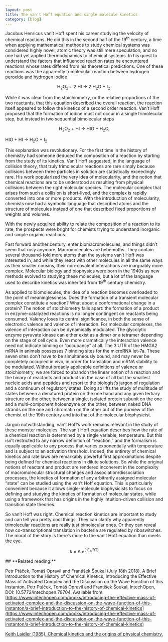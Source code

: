 ```yaml
---
layout: post
title: The van't Hoff equation and single molecule kinetics
category: [blog]
---
```


Jacobus Henricus van’t Hoff spent his career studying the velocity of chemical reactions. He did this in the second half of the 19<sup>th</sup> century,  a time when applying mathematical methods to study chemical systems was considered highly novel, atomic theory was still mere speculation, and no one had yet applied thermodynamics to chemical systems. In his quest to understand the factors that influenced reaction rates he encountered reactions whose rates differed from his theoretical predictions. One of these reactions was the apparently trimolecular reaction between hydrogen peroxide and hydrogen iodide

<p align="center">
H<sub>2</sub>O<sub>2</sub> + 2 HI → 2 H<sub>2</sub>O + I<sub>2</sub>.
</p>

While it was clear from the stoichiometry, or the relative proportions of the two reactants, that this equation described the overall reaction, the reaction itself appeared to follow the kinetics of a second order reaction. Van’t Hoff proposed that the formation of iodine must not occur in a single trimolecular step, but instead in two sequential bimolecular steps

<p align="center">
H<sub>2</sub>O<sub>2</sub> + HI → HIO + H<sub>2</sub>O,

HIO +  HI → H<sub>2</sub>O + I<sub>2</sub>
</p>
This explanation was revolutionary. For the first time in the history of chemistry had someone deduced the composition of a reaction by starting from the study of its kinetics. Van’t Hoff suggested, in the language of collision theory, that truly trimolecular reactions are rare simply because collisions between three particles in solution are statistically exceedingly rare. His work popularized the very idea of molecularity, and the notion that chemical reactions are to be understood as resulting from physical collisions between the right molecular species. The molecular complex that arises from such a collision is short-lived, and the complex is rapidly converted into one or more products. With the introduction of molecularity, chemists now had a symbolic language that described atoms and the structure of molecules instead of one that described fixed proportions of weights and volumes.

With the newly acquired ability to relate the composition of a reaction to its rate, the prospects were bright for chemists trying to understand inorganic and simple organic reactions. 

Fast forward another century, enter biomacromolecules, and things didn’t seem that rosy anymore. Macromolecules are behemoths. They contain several thousand-fold more atoms than the systems van’t Hoff was interested in, and while they react with other molecules in all the same ways as their smaller cousins, their non-covalent interactions are inarguably more complex. Molecular biology and biophysics were born in the 1940s as new methods evolved to studying these molecules, but a lot of the language used to describe kinetics was inherited from 19<sup>th</sup> century chemistry.  

As applied to biomolecules, the idea of a reaction becomes overloaded to the point of meaninglessness. Does the formation of a transient molecular complex constitute a reaction? What about a conformational change in a protein? The notion of stoichiometry falls apart: the formation of a product in enzyme-catalyzed reactions is no longer contingent on reactants being consumed. Valency loses its central significance, in both the sense of electronic valence and valence of interaction. For molecular complexes, the valence of interaction can be dynamically modulated. The glycolytic enzyme pyruvate kinase can either exist as a dimer or a tetramer depending on the stage of cell cycle. Even more dramatically the interaction valence need not indicate binding or “occupancy” at all. The 3’UTR of the HMGA2 mRNA in animals possesses 7 binding sites for the microRNA let-7a. These seven sites don’t have to be simultaneously bound, and may never be completely occupied in vivo, in order for translation and mRNA stability to be modulated. Without broadly applicable definitions of valence or stoichiometry, we are forced to abandon the linear notion of a reaction and the binary of reactants and products in the case of all but the smallest nucleic acids and peptides and resort to the biologist’s jargon of regulation and a continuum of regulatory states. Doing so lifts the study of multitude of states between a denatured protein on the one hand and any given tertiary structure on the other, between a single, isolated protein subunit on the one and a multi-component holoenzyme on the other, between naked DNA strands on the one and chromatin on the other out of the purview of the chemist of the 19th century and into that of the molecular biophysicist.

Jargon notwithstanding, van’t Hoff’s work remains relevant in the study of these monster molecules. The van’t Hoff equation describes how the rate of a chemical reaction is determined by a single variable, temperature. But this isn’t restricted to any narrow definition of “reaction,” and the formalism is equally applicable to any process that varies exponentially with temperature and is subject to an activation threshold. Indeed, the entirety of chemical kinetics and rate laws are remarkably powerful first approximations despite being defined for chemical reactions in dilute solutions. So while the original notions of reactant and product are rendered incoherent in the complexity of macromolecular structural changes and association/dissociation processes, the kinetics of formation of any arbitrarily assigned molecular “state” can be studied using the van’t Hoff equation. This is particularly convenient because it allows single-molecule biophysicists to focus on defining and studying the kinetics of formation of molecular states, while using a framework that has origins in the highly intuition-driven collision and transition state theories. 

So van’t Hoff was right. Chemical reaction kinetics are important to study and can tell you pretty cool things. They can clarify why apparently trimolecular reactions are really just bimolecular ones. Or they can reveal how co-transcriptional translation in bacteria are regulated by riboswitches. The moral of the story is there’s more to the van’t Hoff equation than meets the eye. 

<p align="center">
k = A e<sup>(-E<sub>a</sub>/RT)</sup>
</p>
## **Related reading:**

Petr Ptáček, Tomáš Opravil and František Šoukal (July 18th 2018). A Brief Introduction to the History of Chemical Kinetics, Introducing the Effective Mass of Activated Complex and the Discussion on the Wave Function of this Instanton, Petr Ptáček, Tomáš Opravil and František Šoukal, IntechOpen, DOI: 10.5772/intechopen.78704. Available from: [https://www.intechopen.com/books/introducing-the-effective-mass-of-activated-complex-and-the-discussion-on-the-wave-function-of-this-instanton/a-brief-introduction-to-the-history-of-chemical-kinetics](https://www.intechopen.com/books/introducing-the-effective-mass-of-activated-complex-and-the-discussion-on-the-wave-function-of-this-instanton/a-brief-introduction-to-the-history-of-chemical-kinetics)

[Keith Laidler (1985). Chemical kinetics and the origins of physical chemistry.](https://link.springer.com/content/pdf/10.1007%2FBF00327865.pdf)



